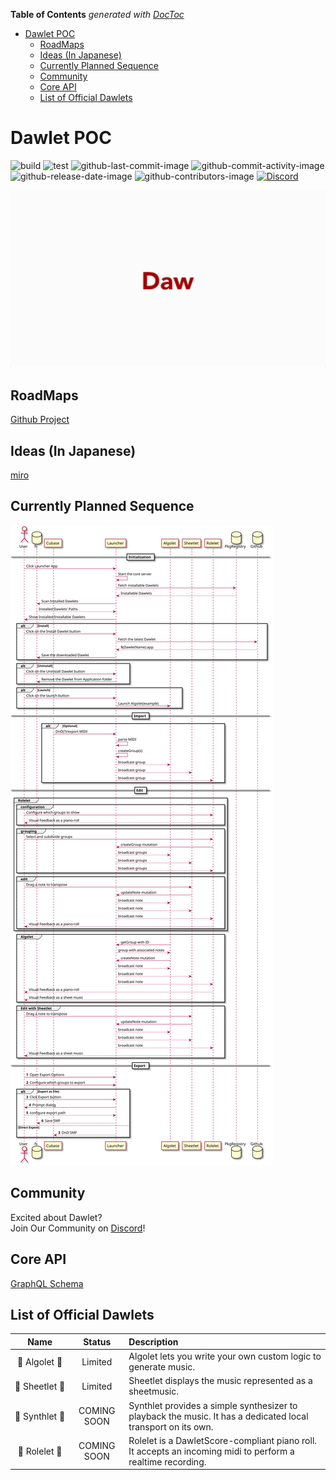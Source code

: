 <!-- START doctoc generated TOC please keep comment here to allow auto update -->
<!-- DON'T EDIT THIS SECTION, INSTEAD RE-RUN doctoc TO UPDATE -->
**Table of Contents**  *generated with [DocToc](https://github.com/thlorenz/doctoc)*

- [Dawlet POC](#dawlet-poc)
  - [RoadMaps](#roadmaps)
  - [Ideas (In Japanese)](#ideas-in-japanese)
  - [Currently Planned Sequence](#currently-planned-sequence)
  - [Community](#community)
  - [Core API](#core-api)
  - [List of Official Dawlets](#list-of-official-dawlets)

<!-- END doctoc generated TOC please keep comment here to allow auto update -->

# Dawlet POC

![build](https://github.com/dawlet-team/dawlet-poc/workflows/build/badge.svg)
![test](https://github.com/dawlet-team/dawlet-poc/workflows/test/badge.svg)
![github-last-commit-image](https://img.shields.io/github/last-commit/dawlet-team/dawlet-poc.svg?style=appyor)
![github-commit-activity-image](https://img.shields.io/github/commit-activity/y/dawlet-team/dawlet-poc.svg?style=appyor)
![github-release-date-image](https://img.shields.io/github/release-date/dawlet-team/dawlet-poc.svg?style=appyor)
![github-contributors-image](https://img.shields.io/github/contributors/dawlet-team/dawlet-poc.svg?style=appyor)
[![Discord](https://img.shields.io/discord/695758741655519273?color=%23606abb&label=Discord&style=appyor)](https://discord.gg/H6YFDsd)

![dawlet-logo](./assets/dawlet-logo-animation.gif)

## RoadMaps

[Github Project](https://github.com/orgs/dawlet-team/projects/1)

## Ideas (In Japanese)

[miro](https://miro.com/app/board/o9J_ku1DEhQ=/)

## Currently Planned Sequence

![sequence](./assets/sequence.svg)

## Community

Excited about Dawlet?  
Join Our Community on [Discord](https://discord.gg/H6YFDsd)!

## Core API

[GraphQL Schema](https://dawlet-schema.now.sh/)

## List of Official Dawlets

|           Name           |   Status    | Description                                                                                                  |
| :----------------------: | :---------: | :----------------------------------------------------------------------------------------------------------- |
| 🚀&#160;Algolet&#160;🚀  |   Limited   | Algolet lets you write your own custom logic to generate music.                                              |
| 🎼&#160;Sheetlet&#160;🎼 |   Limited   | Sheetlet displays the music represented as a sheetmusic.                                                     |
| 🎸&#160;Synthlet&#160;🎸 | COMING SOON | Synthlet provides a simple synthesizer to playback the music. It has a dedicated local transport on its own. |
| 🎹&#160;Rolelet&#160;🎹  | COMING SOON | Rolelet is a DawletScore-compliant piano roll. It accepts an incoming midi to perform a realtime recording.  |
